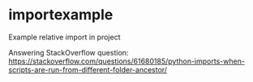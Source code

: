 # importexample
Example relative import in project

Answering StackOverflow question: https://stackoverflow.com/questions/61680185/python-imports-when-scripts-are-run-from-different-folder-ancestor/
